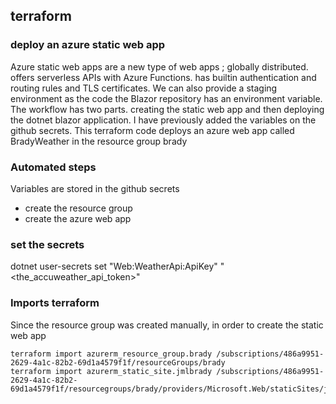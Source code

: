 ## terraform

### deploy an azure static web app

Azure static web apps are a new type of web apps ; globally distributed. offers serverless APIs with Azure Functions. has builtin authentication and routing rules and TLS certificates. We can also provide a staging environment as the code the Blazor repository has an environment variable.
The workflow has two parts.
creating the static web app and then deploying the dotnet blazor application.
I have previously added the variables on the github secrets.
This terraform code deploys an azure web app called BradyWeather in the resource group brady

### Automated steps

Variables are stored in the github secrets

- create the resource group
- create the azure web app


### set the secrets

dotnet user-secrets set "Web:WeatherApi:ApiKey" "<the_accuweather_api_token>"

### Imports terraform

Since the resource group was created manually, in order to create the static web app

```
terraform import azurerm_resource_group.brady /subscriptions/486a9951-2629-4a1c-82b2-69d1a4579f1f/resourceGroups/brady
terraform import azurerm_static_site.jmlbrady /subscriptions/486a9951-2629-4a1c-82b2-69d1a4579f1f/resourcegroups/brady/providers/Microsoft.Web/staticSites/jmlbrady
```
